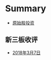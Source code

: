 # Summary

* [原始股投资](README.md)

## 新三板收评

* [2018年3月7日](xin-san-ban-shou-ping/2018nian-3-yue-7-ri.md)

